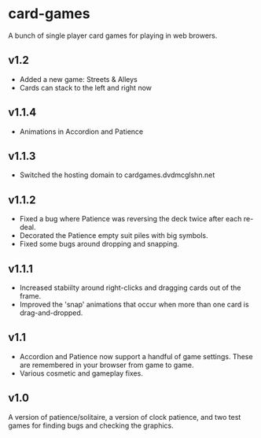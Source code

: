 # card-games
A bunch of single player card games for playing in web browers.

## v1.2
* Added a new game: Streets & Alleys
* Cards can stack to the left and right now


## v1.1.4
* Animations in Accordion and Patience

## v1.1.3
* Switched the hosting domain to cardgames.dvdmcglshn.net 

## v1.1.2
* Fixed a bug where Patience was reversing the deck twice after each re-deal.
* Decorated the Patience empty suit piles with big symbols.
* Fixed some bugs around dropping and snapping.

## v1.1.1
* Increased stabiilty around right-clicks and dragging cards out of the frame.
* Improved the 'snap' animations that occur when more than one card is drag-and-dropped.

## v1.1
* Accordion and Patience now support a handful of game settings. These are remembered in your browser from game to game.
* Various cosmetic and gameplay fixes.

## v1.0
A version of patience/solitaire, a version of clock patience, and two test games for finding bugs and checking the graphics.

